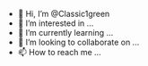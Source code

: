 - 👋 Hi, I’m @Classic1green
- 👀 I’m interested in ...
- 🌱 I’m currently learning ...
- 💞️ I’m looking to collaborate on ...
- 📫 How to reach me ...

<!---
Classic1green/Classic1green is a ✨ special ✨ repository because its `README.md` (this file) appears on your GitHub profile.
You can click the Preview link to take a look at your changes.
--->
